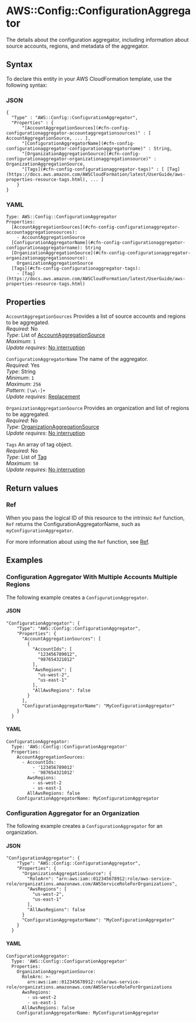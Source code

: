 # AWS::Config::ConfigurationAggregator<a name="aws-resource-config-configurationaggregator"></a>

The details about the configuration aggregator, including information about source accounts, regions, and metadata of the aggregator\. 

## Syntax<a name="aws-resource-config-configurationaggregator-syntax"></a>

To declare this entity in your AWS CloudFormation template, use the following syntax:

### JSON<a name="aws-resource-config-configurationaggregator-syntax.json"></a>

```
{
  "Type" : "AWS::Config::ConfigurationAggregator",
  "Properties" : {
      "[AccountAggregationSources](#cfn-config-configurationaggregator-accountaggregationsources)" : [ AccountAggregationSource, ... ],
      "[ConfigurationAggregatorName](#cfn-config-configurationaggregator-configurationaggregatorname)" : String,
      "[OrganizationAggregationSource](#cfn-config-configurationaggregator-organizationaggregationsource)" : OrganizationAggregationSource,
      "[Tags](#cfn-config-configurationaggregator-tags)" : [ [Tag](https://docs.aws.amazon.com/AWSCloudFormation/latest/UserGuide/aws-properties-resource-tags.html), ... ]
    }
}
```

### YAML<a name="aws-resource-config-configurationaggregator-syntax.yaml"></a>

```
Type: AWS::Config::ConfigurationAggregator
Properties: 
  [AccountAggregationSources](#cfn-config-configurationaggregator-accountaggregationsources): 
    - AccountAggregationSource
  [ConfigurationAggregatorName](#cfn-config-configurationaggregator-configurationaggregatorname): String
  [OrganizationAggregationSource](#cfn-config-configurationaggregator-organizationaggregationsource): 
    OrganizationAggregationSource
  [Tags](#cfn-config-configurationaggregator-tags): 
    - [Tag](https://docs.aws.amazon.com/AWSCloudFormation/latest/UserGuide/aws-properties-resource-tags.html)
```

## Properties<a name="aws-resource-config-configurationaggregator-properties"></a>

`AccountAggregationSources`  <a name="cfn-config-configurationaggregator-accountaggregationsources"></a>
Provides a list of source accounts and regions to be aggregated\.  
*Required*: No  
*Type*: List of [AccountAggregationSource](aws-properties-config-configurationaggregator-accountaggregationsource.md)  
*Maximum*: `1`  
*Update requires*: [No interruption](https://docs.aws.amazon.com/AWSCloudFormation/latest/UserGuide/using-cfn-updating-stacks-update-behaviors.html#update-no-interrupt)

`ConfigurationAggregatorName`  <a name="cfn-config-configurationaggregator-configurationaggregatorname"></a>
The name of the aggregator\.  
*Required*: Yes  
*Type*: String  
*Minimum*: `1`  
*Maximum*: `256`  
*Pattern*: `[\w\-]+`  
*Update requires*: [Replacement](https://docs.aws.amazon.com/AWSCloudFormation/latest/UserGuide/using-cfn-updating-stacks-update-behaviors.html#update-replacement)

`OrganizationAggregationSource`  <a name="cfn-config-configurationaggregator-organizationaggregationsource"></a>
Provides an organization and list of regions to be aggregated\.  
*Required*: No  
*Type*: [OrganizationAggregationSource](aws-properties-config-configurationaggregator-organizationaggregationsource.md)  
*Update requires*: [No interruption](https://docs.aws.amazon.com/AWSCloudFormation/latest/UserGuide/using-cfn-updating-stacks-update-behaviors.html#update-no-interrupt)

`Tags`  <a name="cfn-config-configurationaggregator-tags"></a>
An array of tag object\.  
*Required*: No  
*Type*: List of [Tag](https://docs.aws.amazon.com/AWSCloudFormation/latest/UserGuide/aws-properties-resource-tags.html)  
*Maximum*: `50`  
*Update requires*: [No interruption](https://docs.aws.amazon.com/AWSCloudFormation/latest/UserGuide/using-cfn-updating-stacks-update-behaviors.html#update-no-interrupt)

## Return values<a name="aws-resource-config-configurationaggregator-return-values"></a>

### Ref<a name="aws-resource-config-configurationaggregator-return-values-ref"></a>

 When you pass the logical ID of this resource to the intrinsic `Ref` function, `Ref` returns the ConfigurationAggregatorName, such as `myConfigurationAggregator`\. 

For more information about using the `Ref` function, see [Ref](https://docs.aws.amazon.com/AWSCloudFormation/latest/UserGuide/intrinsic-function-reference-ref.html)\.

## Examples<a name="aws-resource-config-configurationaggregator--examples"></a>

### Configuration Aggregator With Multiple Accounts Multiple Regions<a name="aws-resource-config-configurationaggregator--examples--Configuration_Aggregator_With_Multiple_Accounts_Multiple_Regions"></a>

The following example creates a `ConfigurationAggregator`\.

#### JSON<a name="aws-resource-config-configurationaggregator--examples--Configuration_Aggregator_With_Multiple_Accounts_Multiple_Regions--json"></a>

```
"ConfigurationAggregator": {
    "Type": "AWS::Config::ConfigurationAggregator",
    "Properties": {
      "AccountAggregationSources": [
        {
          "AccountIds": [
            "123456789012",
            "987654321012"
          ],
          "AwsRegions": [
            "us-west-2",
            "us-east-1"
          ],
          "AllAwsRegions": false
        }
      ],
      "ConfigurationAggregatorName": "MyConfigurationAggregator"
    }
  }
```

#### YAML<a name="aws-resource-config-configurationaggregator--examples--Configuration_Aggregator_With_Multiple_Accounts_Multiple_Regions--yaml"></a>

```
ConfigurationAggregator:
  Type: 'AWS::Config::ConfigurationAggregator'
  Properties:
    AccountAggregationSources:
      - AccountIds:
          - '123456789012'
          - '987654321012'
        AwsRegions:
          - us-west-2
          - us-east-1
        AllAwsRegions: false
    ConfigurationAggregatorName: MyConfigurationAggregator
```

### Configuration Aggregator for an Organization<a name="aws-resource-config-configurationaggregator--examples--Configuration_Aggregator_for_an_Organization"></a>

The following example creates a `ConfigurationAggregator` for an organization\.

#### JSON<a name="aws-resource-config-configurationaggregator--examples--Configuration_Aggregator_for_an_Organization--json"></a>

```
"ConfigurationAggregator": {
    "Type": "AWS::Config::ConfigurationAggregator",
    "Properties": {
      "OrganizationAggregationSource": {
        "RoleArn": "arn:aws:iam::012345678912:role/aws-service-role/organizations.amazonaws.com/AWSServiceRoleForOrganizations",
        "AwsRegions": [
          "us-west-2",
          "us-east-1"
        ],
        "AllAwsRegions": false
      }
      "ConfigurationAggregatorName": "MyConfigurationAggregator"
    }
  }
```

#### YAML<a name="aws-resource-config-configurationaggregator--examples--Configuration_Aggregator_for_an_Organization--yaml"></a>

```
ConfigurationAggregator:
  Type: 'AWS::Config::ConfigurationAggregator'
  Properties:
    OrganizationAggregationSource:
      RoleArn: >-
        arn:aws:iam::012345678912:role/aws-service-role/organizations.amazonaws.com/AWSServiceRoleForOrganizations
      AwsRegions:
        - us-west-2
        - us-east-1
      AllAwsRegions: false
    ConfigurationAggregatorName: MyConfigurationAggregator
```